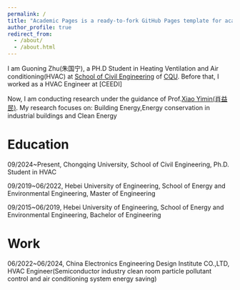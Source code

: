 ```yaml
---
permalink: /
title: "Academic Pages is a ready-to-fork GitHub Pages template for academic personal websites"
author_profile: true
redirect_from: 
  - /about/
  - /about.html
---
```


I am Guoning Zhu(朱国宁), a PH.D Student in Heating Ventilation and Air conditioning(HVAC) at [School of Civil Engineering](https://civil.cqu.edu.cn/) of [CQU](https://www.cqu.edu.cn/). Before that, I worked as a HVAC Engineer at [CEEDI]

Now, I am conducting research under the guidance of Prof.[Xiao Yimin(肖益民)](https://civil.cqu.edu.cn/info/1322/10912.htm/). My research focuses on: Building Energy,Energy conservation in industrial buildings and Clean Energy

Education
======
09/2024~Present, Chongqing University, School of Civil Engineering, Ph.D. Student in HVAC

09/2019~06/2022, Hebei University of Engineering, School of Energy and Environmental Engineering, Master of Engineering

09/2015~06/2019, Hebei University of Engineering, School of Energy and Environmental Engineering, Bachelor of Engineering

Work
======
06/2022~06/2024, China Electronics Engineering Design Institute CO.,LTD, HVAC Engineer(Semiconductor industry clean room particle pollutant control and air conditioning system energy saving)
